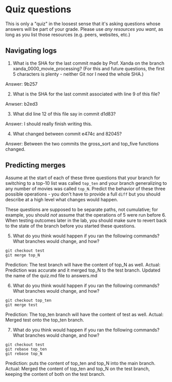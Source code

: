 # Quiz questions

This is only a "quiz" in the loosest sense that it's asking questions whose
answers will be part of your grade. Please use *any resources you want*, as
long as you list those resources (e.g. peers, websites, etc.)

## Navigating logs

1. What is the SHA for the last commit made by Prof. Xanda on the branch
xanda_0000_movie_processing?
(For this and future questions, the first 5 characters is plenty - neither
Git nor I need the whole SHA.)

Answer: 9b257

2. What is the SHA for the last commit associated with line 9 of this file?

Anwser: b2ed3

3. What did line 12 of this file say in commit d1d83?

Answer: I should really finish writing this.

4. What changed between commit e474c and 82045?

Answer: Between the two commits the gross_sort and top_five functions changed.


## Predicting merges

Assume at the start of each of these three questions that your
branch for switching to a top-10 list was called `top_ten`
and your branch generalizing to any number of movies was called `top_N`.
Predict the behavior of these three possible operations - you don't
have to provide a full `diff` but you should describe at a high level
what changes would happen.

These questions are supposed to be separate paths, not cumulative;
for example, you should *not* assume that the operations of 5 were run
before 6. When testing outcomes later in the lab, you should make sure to
revert back to the state of the branch before you started these questions.

5. What do you think would happen if you ran the following commands?
What branches would change, and how?
```
git checkout test
git merge top_N
```
Prediction: The test branch will have the content of top_N as well.
Actual: Prediction was accurate and it merged top_N to the test branch. Updated the name of the quiz.md file to answers.md

6. What do you think would happen if you ran the following commands?
What branches would change, and how?
```
git checkout top_ten
git merge test
```
Prediction: The top_ten branch will have the content of test as well.
Actual: Merged test onto the top_ten branch.

7. What do you think would happen if you ran the following commands?
What branches would change, and how?
```
git checkout test
git rebase top_ten
git rebase top_N
```
Prediction: puts the content of top_ten and top_N into the main branch.
Actual: Merged the content of top_ten and top_N on the test branch, keeping the content of both on the test branch.

